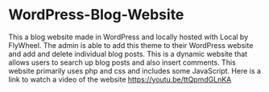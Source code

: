 # WordPress-Blog-Website
This a blog website made in WordPress and locally hosted with Local by FlyWheel. The admin is able
to add this theme to their WordPress website and add and delete individual blog posts. This is a 
dynamic website that allows users to search up blog posts and also insert comments. This website 
primarily uses php and css and includes some JavaScript. Here is a link to watch a video of the website 
https://youtu.be/ttQpmdGLnKA